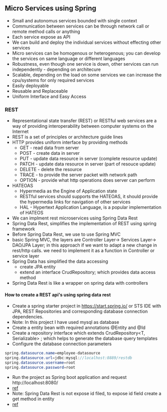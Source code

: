 ## Micro Services using Spring ##
- Small and autonomus services bounded with single context
- Communication between services can be through network call or remote method calls or anything
- Each service expose as API
- We can build and deploy the individual services without effecting other services
- Micro services can be homogenous or heterogenous; you can develop the services on same language or different languages
- Robustness, even though one service is down, other services can run independently - depending on architecure
- Scalable, depending on the load on some services we can increase the cpu/systems for only required services
- Easily deployable
- Reusable and Replaceable
- Uniform Interface and Easy Access

### REST ###
- Representational state transfer (REST) or RESTful web services are a way of providing interoperability between computer systems on the Internet
- REST is a set of principles or architecture guide lines
- HTTP provides uniform interface by providing methods
	- GET - read data from server
	- POST - create data in server
	- PUT - update data resource in server (complete resource update)
	- PATCH - update data resource in server (part of resouce update)
	- DELETE - delete the resource
	- TRACE - to provide the server packet with network path
	- OPTION - provide what http operations does server can perform
- HATEOAS
	- Hypermedia as the Engine of Application state
	- RESTful services should supports the HATEOAS, it should provide the hypermedia links for navigation of other services
	- HAL - Hypertext Application Language, is a popular implementation of HATEOS
- We can implment rest microservices using Spring Data Rest
- Spring Data Rest, simplifies the implementation of REST using spring framework
- Before Spring Data Rest, we use to use Spring MVC
- basic Spring MVC, the layers are Controller Layer-> Services Layer-> DAO/JPA Layer; in this approach if we want to adapt a new change in rest/http calls. we need to implement it as a function in Controller or service layer
- Spring Data has simplified the data accessing
	- create JPA entity
	- extend an interface CrudRepository; which provides data access method
- Spring Data Rest is like a wrapper on spring data with controllers

#### How to create a REST api's using spring data rest ####
- Create a spring starter project in https://start.spring.io/ or STS IDE with JPA, REST Repositories and corresponding database connection dependencies.
- Note: In this project I have used mysql as database
- Create a entity bean with required annotations @Entity and @Id
- Create a repository interface which extends CrudRepository<T, Serializable> ; which helps to generate the database query templates
- Configure the database connection parameters
```JAVA
spring.datasource.name=employee-datasource
spring.datasource.url=jdbc:mysql://localhost:8889/restdb
spring.datasource.username=root
spring.datasource.password=root
```
- Run the project as Spring boot application and request http://localhost:8080/
- [ref](https://github.com/dvinay/Spring-data-rest-crash-course/commit/0a55710281fa3f3795b25d114c586e2b86f3e60e)
- Note: Spring Data Rest is not expose id filed, to expose id field create a get method in entity
- [ref](https://github.com/dvinay/Spring-data-rest-crash-course/commit/f6bef7860e4657cabccecf6e2eba9e1aed3d55f3#diff-acbe2b7d5ad2185133aa02f9d5c6d8a4)







